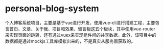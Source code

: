 # personal-blog-system
个人博客系统项目，主要是基于vue进行开发，使用vue-cli进行搭建工程，主要包含首页、文章、关于我、项目和效果、留言板这五个板块，其中使用vue-router来实现页面的跳转，还有通过vuex来实现组件间的共享数据。此外，该项目中的数据都是通过mockjs工具库模拟出来的，不是真实从服务器获取的。
